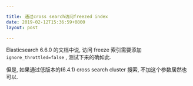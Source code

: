 ```yaml
---

title: 通过cross search访问freezed index
date: 2019-02-12T15:36:59+0800
layout: post

---
```


Elasticsearch 6.6.0 的文档中说, 访问 freeze 索引需要添加 `ignore_throttled=false` , 测试下来的确如此.

但是, 如果通过低版本的(6.4.1) cross search cluster 搜索, 不加这个参数居然也可以.
